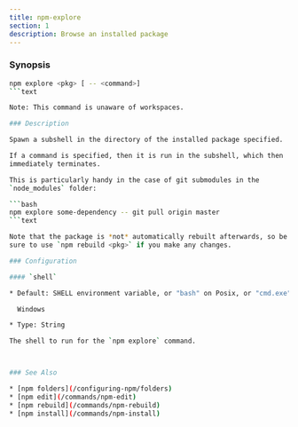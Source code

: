 ```yaml
---
title: npm-explore
section: 1
description: Browse an installed package
---
```


### Synopsis

```bash
npm explore <pkg> [ -- <command>]
```text

Note: This command is unaware of workspaces.

### Description

Spawn a subshell in the directory of the installed package specified.

If a command is specified, then it is run in the subshell, which then
immediately terminates.

This is particularly handy in the case of git submodules in the
`node_modules` folder:

```bash
npm explore some-dependency -- git pull origin master
```text

Note that the package is *not* automatically rebuilt afterwards, so be
sure to use `npm rebuild <pkg>` if you make any changes.

### Configuration

#### `shell`

* Default: SHELL environment variable, or "bash" on Posix, or "cmd.exe" on

  Windows

* Type: String

The shell to run for the `npm explore` command.



### See Also

* [npm folders](/configuring-npm/folders)
* [npm edit](/commands/npm-edit)
* [npm rebuild](/commands/npm-rebuild)
* [npm install](/commands/npm-install)
